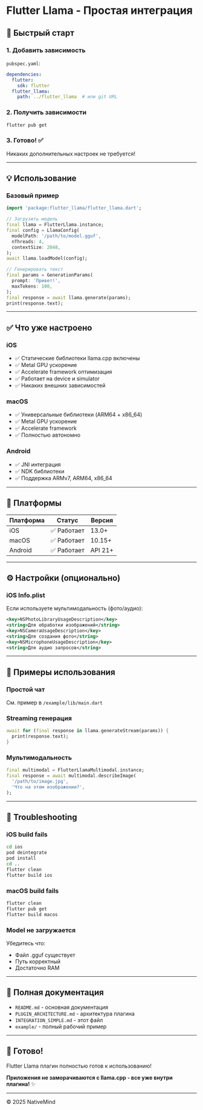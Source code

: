 # Flutter Llama - Простая интеграция

## 🚀 Быстрый старт

### 1. Добавить зависимость

`pubspec.yaml`:
```yaml
dependencies:
  flutter:
    sdk: flutter
  flutter_llama:
    path: ../flutter_llama  # или git URL
```

### 2. Получить зависимости

```bash
flutter pub get
```

### 3. Готово! ✅

Никаких дополнительных настроек не требуется!

---

## 💡 Использование

### Базовый пример

```dart
import 'package:flutter_llama/flutter_llama.dart';

// Загрузить модель
final llama = FlutterLlama.instance;
final config = LlamaConfig(
  modelPath: '/path/to/model.gguf',
  nThreads: 4,
  contextSize: 2048,
);
await llama.loadModel(config);

// Генерировать текст
final params = GenerationParams(
  prompt: 'Привет!',
  maxTokens: 100,
);
final response = await llama.generate(params);
print(response.text);
```

---

## ✅ Что уже настроено

### iOS
- ✅ Статические библиотеки llama.cpp включены
- ✅ Metal GPU ускорение
- ✅ Accelerate framework оптимизация
- ✅ Работает на device и simulator
- ✅ Никаких внешних зависимостей

### macOS
- ✅ Универсальные библиотеки (ARM64 + x86_64)
- ✅ Metal GPU ускорение
- ✅ Accelerate framework
- ✅ Полностью автономно

### Android
- ✅ JNI интеграция
- ✅ NDK библиотеки
- ✅ Поддержка ARMv7, ARM64, x86_64

---

## 📱 Платформы

| Платформа | Статус | Версия |
|-----------|--------|--------|
| iOS | ✅ Работает | 13.0+ |
| macOS | ✅ Работает | 10.15+ |
| Android | ✅ Работает | API 21+ |

---

## ⚙️ Настройки (опционально)

### iOS Info.plist

Если используете мультимодальность (фото/аудио):

```xml
<key>NSPhotoLibraryUsageDescription</key>
<string>Для обработки изображений</string>
<key>NSCameraUsageDescription</key>
<string>Для создания фото</string>
<key>NSMicrophoneUsageDescription</key>
<string>Для аудио запросов</string>
```

---

## 🎯 Примеры использования

### Простой чат

См. пример в `/example/lib/main.dart`

### Streaming генерация

```dart
await for (final response in llama.generateStream(params)) {
  print(response.text);
}
```

### Мультимодальность

```dart
final multimodal = FlutterLlamaMultimodal.instance;
final response = await multimodal.describeImage(
  '/path/to/image.jpg',
  'Что на этом изображении?',
);
```

---

## 🔧 Troubleshooting

### iOS build fails

```bash
cd ios
pod deintegrate
pod install
cd ..
flutter clean
flutter build ios
```

### macOS build fails

```bash
flutter clean
flutter pub get
flutter build macos
```

### Model не загружается

Убедитесь что:
- Файл .gguf существует
- Путь корректный
- Достаточно RAM

---

## 📖 Полная документация

- `README.md` - основная документация
- `PLUGIN_ARCHITECTURE.md` - архитектура плагина
- `INTEGRATION_SIMPLE.md` - этот файл
- `example/` - полный рабочий пример

---

## 🙌 Готово!

Flutter Llama плагин полностью готов к использованию!

**Приложения не заморачиваются с llama.cpp - все уже внутри плагина!** ✨

---

© 2025 NativeMind

